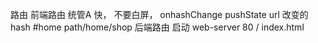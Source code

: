 路由
前端路由  统管A  快，  不要白屏，  onhashChange
pushState  url 改变的  hash  #home  path/home/shop
后端路由  启动  web-server 80   /   index.html  